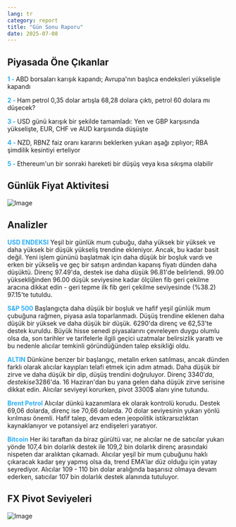 ```yaml
---
lang: tr
category: report
title: "Gün Sonu Raporu"
date: 2025-07-08
---
```



<h2>Piyasada Öne Çıkanlar</h2>
<strong style="color: #2caef7;">1 - </strong> ABD borsaları karışık kapandı; Avrupa'nın başlıca endeksleri yükselişle kapandı 


<strong style="color: #2caef7;">2 - </strong> Ham petrol 0,35 dolar artışla 68,28 dolara çıktı, petrol 60 dolara mı düşecek?

<strong style="color: #2caef7;">3 - </strong> USD günü karışık bir şekilde tamamladı: Yen ve GBP karşısında yükselişte, EUR, CHF ve AUD karşısında düşüşte

<strong style="color: #2caef7;">4 - </strong> NZD, RBNZ faiz oranı kararını beklerken yukarı aşağı zıplıyor; RBA şimdilik kesintiyi erteliyor


<strong style="color: #2caef7;">5 - </strong> Ethereum'un bir sonraki hareketi bir düşüş veya kısa sıkışma olabilir




<h2>Günlük Fiyat Aktivitesi</h2>
<img src="https://markleighedu.github.io/img/Jul-2025/08-Jul-2025/price.jpg" alt="Image"/>

<h2>Analizler</h2>
<strong style="color: #2caef7;">USD ENDEKSI</strong> Yeşil bir günlük mum çubuğu, daha yüksek bir yüksek ve daha yüksek bir düşük yükseliş trendine ekleniyor. Ancak, bu kadar basit değil. Yeni işlem gününü başlatmak için daha düşük bir boşluk vardı ve erken bir yükseliş ve geç bir satışın ardından kapanış fiyatı dünden daha düşüktü. Direnç 97.49'da, destek ise daha düşük 96.81'de belirlendi. 99.00 yüksekliğinden 96.00 düşük seviyesine kadar ölçülen fib geri çekilme aracına dikkat edin - geri tepme ilk fib geri çekilme seviyesinde (%38.2) 97.15'te tutuldu.

<strong style="color: #2caef7;">S&P 500</strong> Başlangıçta daha düşük bir boşluk ve hafif yeşil günlük mum çubuğuna rağmen, piyasa asla toparlanmadı. Düşüş trendine eklenen daha düşük bir yüksek ve daha düşük bir düşük. 6290'da direnç ve 62,53'te destek kuruldu. Büyük hisse senedi piyasalarını çevreleyen duygu olumlu olsa da, son tarihler ve tarifelerle ilgili geçici uzatmalar belirsizlik yarattı ve bu nedenle alıcılar temkinli göründüğünden talep eksikliği oldu.

<strong style="color: #2caef7;">ALTIN</strong> Dünküne benzer bir başlangıç, metalin erken satılması, ancak dünden farklı olarak alıcılar kayıpları telafi etmek için adım atmadı. Daha düşük bir zirve ve daha düşük bir dip, düşüş trendini doğruluyor. Direnç 3340$'da, destek ise 3286$'da. 16 Haziran'dan bu yana gelen daha düşük zirve serisine dikkat edin. Alıcılar seviyeyi korurken, pivot 3300$ alanı yine tutundu.

<strong style="color: #2caef7;">Brent Petrol</strong> Alıcılar dünkü kazanımlara ek olarak kontrolü korudu. Destek 69,06 dolarda, direnç ise 70,66 dolarda. 70 dolar seviyesinin yukarı yönlü kırılması önemli. Hafif talep, devam eden jeopolitik istikrarsızlıktan kaynaklanıyor ve potansiyel arz endişeleri yaratıyor.

<strong style="color: #2caef7;">Bitcoin</strong> Her iki taraftan da biraz gürültü var, ne alıcılar ne de satıcılar yukarı yönde 107,4 bin dolarlık destek ile 109,2 bin dolarlık direnç arasındaki nispeten dar aralıktan çıkamadı. Alıcılar yeşil bir mum çubuğunu haklı çıkaracak kadar şey yapmış olsa da, trend EMA'lar düz olduğu için yatay seyrediyor. Alıcılar 109 - 110 bin dolar aralığında başarısız olmaya devam ederken, satıcılar 107 bin dolarlık destek alanında tutuluyor.



<h2>FX Pivot Seviyeleri</h2>
<img src="https://markleighedu.github.io/img/Jul-2025/08-Jul-2025/pivot.jpg" alt="Image"/>